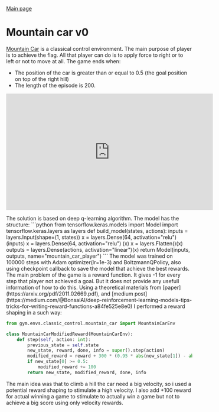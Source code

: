 <a href="/gym">Main page</a>
# Mountain car v0
[Mountain Car](https://www.gymlibrary.ml/environments/classic_control/mountain_car/) is a classical control environment. 
The main purpose of player is to achieve the flag. All that player can do is to apply force to 
right or to left or not to move at all.
The game ends when:
<ul>
 <li>The position of the car is greater than or equal to 0.5 (the goal position on top of the right hill)</li>
 <li>The length of the episode is 200.</li>
</ul>
<p align="center">
<iframe width="560" height="315" src="https://www.youtube.com/embed/9ZyPZ-KfGF8" title="YouTube video player" frameborder="0" allow="accelerometer; autoplay; clipboard-write; encrypted-media; gyroscope; picture-in-picture" allowfullscreen></iframe>
</p>
The solution is based on deep q-learning algorithm. The model has the structure:
```python
from tensorflow.keras.models import Model
import tensorflow.keras.layers as layers
def build_model(states, actions):
    inputs = layers.Input(shape=(1, states))
    x = layers.Dense(64, activation="relu") (inputs)
    x = layers.Dense(64, activation="relu") (x)
    x = layers.Flatten()(x)
    outputs = layers.Dense(actions, activation="linear")(x)
    return Model(inputs, outputs, name="mountain_car_player")
```
The model was trained on 100000 steps with Adam optimizer(lr=1e-3) and BoltzmannQPolicy, also using checkpoint callback
to save the model that achieve the best rewards. The main problem of the game is a reward function. It gives -1 for 
every step that player not achieved a goal. But it does not provide any usefull information of how to do this. Using a theoretical
materials from [paper](https://arxiv.org/pdf/2011.02669.pdf), and [medium post](https://medium.com/@BonsaiAI/deep-reinforcement-learning-models-tips-tricks-for-writing-reward-functions-a84fe525e8e0)
I performed a reward shaping in a such way:

```python
from gym.envs.classic_control.mountain_car import MountainCarEnv

class MountainCarModifiedReward(MountainCarEnv):
    def step(self, action: int):
        previous_state = self.state
        new_state, reward, done, info = super().step(action)
        modified_reward = reward + 300 * (0.95 * abs(new_state[1]) - abs(previous_state[1]))
        if new_state[0] >= 0.5:
            modified_reward += 100
        return new_state, modified_reward, done, info
```

The main idea was that to climb a hill the car need a big velocity, so i used a potential reward shaping 
to stimulate a high velocity. I also add +100 reward for actual winning a game to stimulate to actually win 
a game but not to achieve a big score using only velocity rewards.
